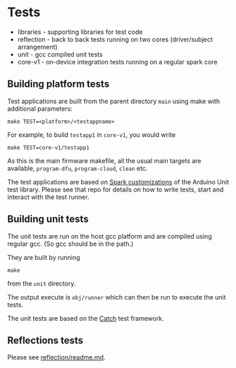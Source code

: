 # Tests

- libraries - supporting libraries for test code
- reflection - back to back tests running on two cores (driver/subject arrangement)
- unit - gcc compiled unit tests
- core-v1 - on-device integration tests running on a regular spark core

## Building platform tests

Test applications are built from the parent directory `main` using make with additional
parameters:

```
make TEST=<platform>/<testappname>
```

For example, to build `testapp1` in `core-v1`, you would write

```
make TEST=core-v1/testapp1
```

As this is the main firmware makefile, all the usual main targets are available, `program-dfu`, `program-cloud`, `clean`
etc.

The test applications are based on [Spark customizations](https://github.com/m-mcgowan/spark-unit-test) of the Arduino Unit test
library. Please see that repo for details on how to write tests, start and interact
with the test runner.


## Building unit tests

The unit tests are run on the host gcc platform and are compiled using regular
gcc. (So gcc should be in the path.)

They are built by running

```
make
```

from the `unit` directory.

The output execute is `obj/runner` which can then be run to execute the unit tests.

The unit tests are based on the [Catch](https://github.com/philsquared/Catch)
test framework.


## Reflections tests

Please see [reflection/readme.md](reflection/readme.md).
